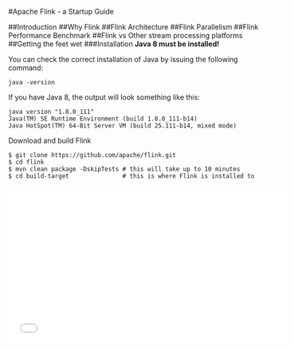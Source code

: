 #Apache Flink  - a Startup Guide

##Introduction
##Why Flink
##Flink Architecture
##Flink Parallelism
##Flink Performance Benchmark
##Flink vs Other stream processing platforms
##Getting the feet wet
###Installation 
**Java 8 must be installed!**

   You can check the correct installation of Java by issuing the following command:

    java -version

If you have Java 8, the output will look something like this:

    java version "1.8.0_111"
    Java(TM) SE Runtime Environment (build 1.8.0_111-b14)
    Java HotSpot(TM) 64-Bit Server VM (build 25.111-b14, mixed mode)

Download and build Flink

    $ git clone https://github.com/apache/flink.git
    $ cd flink
    $ mvn clean package -DskipTests # this will take up to 10 minutes
    $ cd build-target               # this is where Flink is installed to

<iframe width="560" height="315" src="//www.youtube.com/embed/QOdW1OuZ1U0?list=PLol_ykYs3OQ4Zypr1WGaYcSowzoMmcj4G" frameborder="0" allowfullscreen></iframe>
    

